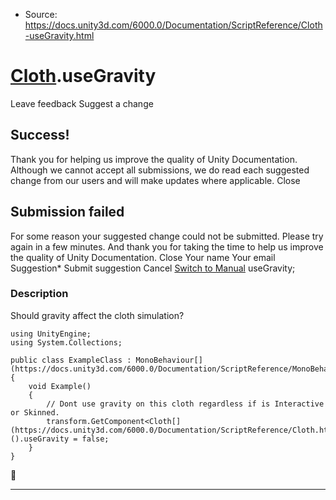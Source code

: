 * Source: https://docs.unity3d.com/6000.0/Documentation/ScriptReference/Cloth-useGravity.html

#  [Cloth](https://docs.unity3d.com/6000.0/Documentation/ScriptReference/Cloth.html).useGravity
Leave feedback
Suggest a change
## Success!
Thank you for helping us improve the quality of Unity Documentation. Although we cannot accept all submissions, we do read each suggested change from our users and will make updates where applicable.
Close
## Submission failed
For some reason your suggested change could not be submitted. Please <a>try again</a> in a few minutes. And thank you for taking the time to help us improve the quality of Unity Documentation.
Close
Your name Your email Suggestion* Submit suggestion
Cancel
[Switch to Manual](https://docs.unity3d.com/6000.0/Documentation/Manual/class-Cloth.html "Go to Cloth Component in the Manual")
useGravity; 
### Description
Should gravity affect the cloth simulation?
```
using UnityEngine;
using System.Collections;  
  
public class ExampleClass : MonoBehaviour[](https://docs.unity3d.com/6000.0/Documentation/ScriptReference/MonoBehaviour.html)
{
    void Example()
    {
        // Dont use gravity on this cloth regardless if is Interactive or Skinned.
        transform.GetComponent<Cloth[](https://docs.unity3d.com/6000.0/Documentation/ScriptReference/Cloth.html)>().useGravity = false;
    }
}

```

* * *

